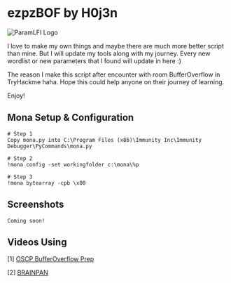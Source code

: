 # ezpzBOF by H0j3n

![ParamLFI Logo](https://github.com/H0j3n/EazyPeazy/blob/master/My%20Tools/Ezpz%20BOF/img/logo.PNG)

I love to make my own things and maybe there are much more better script than mine. But I will update my tools along with my journey. Every new wordlist or new parameters that I found will update in here :)

The reason I make this script after encounter with room BufferOverflow in TryHackme haha. Hope this could help anyone on their journey of learning.

Enjoy!

## Mona Setup & Configuration

```
# Step 1 
Copy mona.py into C:\Program Files (x86)\Immunity Inc\Immunity Debugger\PyCommands\mona.py

# Step 2
!mona config -set workingfolder c:\mona\%p

# Step 3
!mona bytearray -cpb \x00
```

## Screenshots

```
Coming soon!
```

## Videos Using

[1] [OSCP BufferOverflow Prep](https://www.twitch.tv/videos/742376606)

[2] [BRAINPAN]()